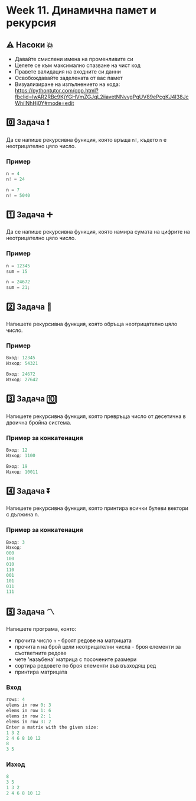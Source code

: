 # Week 11. Динамична памет и рекурсия

## :warning: Насоки :boom: 

- Давайте смислени имена на променливите си
- Целете се към максимално спазване на чист код 
- Правете валидация на входните си данни
- Освобождавайте заделената от вас памет
- Визуализиране на изпълнението на кода: https://pythontutor.com/cpp.html?fbclid=IwAR2RBc9KjYGHVmZGJqL2iiavetNNvvgPgUV89ePcgKJ4l38JcWhiINhHj0Y#mode=edit

## :zero: Задача :heavy_exclamation_mark:
Да се напише рекурсивна функция, която връща `n!`, където `n` е неотрицателно цяло число.

### Пример
```C++
n = 4
n! = 24

n = 7
n! = 5040
```

## :one: Задача :heavy_plus_sign:
Да се напише рекурсивна функция, която намира сумата на цифрите на неотрицателно цяло число.

### Пример
```C++
n = 12345
sum = 15

n = 24672
sum = 21;
```

## :two: Задача  :repeat:
Напишете рекурсивна функция, която обръща неотрицателно цяло число.
### Пример
```C++
Вход: 12345
Изход: 54321

Вход: 24672
Изход: 27642
```

## :three: Задача :keycap_ten:
Напишете рекурсивна функция, която превръща число от десетична в двоична бройна система.

### Пример за конкатенация
```C++
Вход: 12
Изход: 1100

Вход: 19
Изход: 10011
```

## :four: Задача  :arrow_double_down:
Напишете рекурсивна функция, която принтира всички булеви вектори с дължина n.

### Пример за конкатенация
```C++
Вход: 3
Изход:
000
100
010
110
001
101
011
111
```

## :five: Задача :part_alternation_mark:
Напишете програма, която:
- прочита число `n` - броят редове на матрицата
- прочита `n` на брой цели неотрицателни числа - броя елементи за съответните редове
- чете 'назъбена' матрица с посочените размери
- сортира редовете по броя елементи във възходящ ред
- принтира матрицата

### Вход
```C++
rows: 4
elems in row 0: 3
elems in row 1: 6
elems in row 2: 1
elems in row 3: 2
Enter a matrix with the given size:
1 3 2
2 4 6 8 10 12
8
3 5
```

### Изход
```C++
8
3 5
1 3 2
2 4 6 8 10 12
```